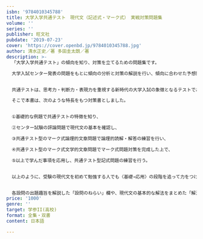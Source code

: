 ```yaml
---
isbn: '9784010345788'
title: 大学入学共通テスト　現代文（記述式・マーク式）　実戦対策問題集
volume: ''
series: ''
publisher: 旺文社
pubdate: '2019-07-23'
cover: 'https://cover.openbd.jp/9784010345788.jpg'
author: 清水正史／著 多田圭太朗／著
description: >-
  「大学入学共通テスト」の傾向を知り、対策を立てるための問題集です。

  大学入試センター発表の問題をもとに傾向の分析と対策の解説を行い、傾向に合わせた予想問題を解くことで対策を身につけられます。


  共通テストは、思考力・判断力・表現力を重視する新時代の大学入試の象徴となるテストであり、従来の現代文の力を基盤にしながらも、内容・形式面でこれまでとは異なる出題のしかたがなされます。

  そこで本書は、次のような特長をもつ対策書としました。


  ①基礎的な例題で共通テストの特徴を知り、

  ②センター試験の評論問題で現代文の基本を確認し、

  ③共通テスト型のマーク式論理的文章問題で論理的読解・解答の練習を行い、

  ④共通テスト型のマーク式文学的文章問題でマーク式問題対策を完成した上で、

  ⑤以上で学んだ事項を応用し、共通テスト型記式問題の練習を行う。


  以上のように、受験の現代文を初めて勉強する人でも〈基礎→応用〉の段階を追って力をつけ、共通テスト対策を完成できるようになっています。


  各設問の出題趣旨を解説した「設問のねらい」欄や、現代文の基本的な解法をまとめた「解法のポイント」欄等の特設欄も掲載しました。
price: '1000'
genre: ''
target: 学参II(高校)
format: 全集・双書
content: 日本語

---
```


